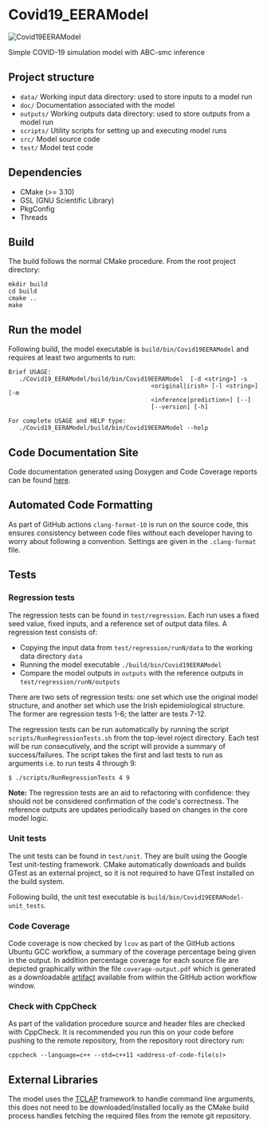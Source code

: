 # Covid19_EERAModel
![Covid19EERAModel](https://github.com/ScottishCovidResponse/Covid19_EERAModel/workflows/Covid19EERAModel/badge.svg?branch=dev)

Simple COVID-19 simulation model with ABC-smc inference

## Project structure
 * `data/` Working input data directory: used to store inputs to a model run
 * `doc/` Documentation associated with the model
 * `outputs/` Working outputs data directory: used to store outputs from a model run
 * `scripts/` Utility scripts for setting up and executing model runs
 * `src/` Model source code
 * `test/` Model test code

## Dependencies
 * CMake (>= 3.10)
 * GSL (GNU Scientific Library)
 * PkgConfig
 * Threads
 
## Build
The build follows the normal CMake procedure. From the root project directory:
```
mkdir build
cd build
cmake ..
make
```

## Run the model
Following build, the model executable is `build/bin/Covid19EERAModel` and requires at least two arguments to run:
```
Brief USAGE: 
   ./Covid19_EERAModel/build/bin/Covid19EERAModel  [-d <string>] -s
                                        <original|irish> [-l <string>] [-m
                                        <inference|prediction>] [--]
                                        [--version] [-h]

For complete USAGE and HELP type: 
   ./Covid19_EERAModel/build/bin/Covid19EERAModel --help
```

## Code Documentation Site

Code documentation generated using Doxygen and Code Coverage reports can be found [here](https://scottishcovidresponse.github.io/Covid19_EERAModel/).

## Automated Code Formatting

As part of GitHub actions `clang-format-10` is run on the source code, this ensures consistency between code files without each developer having to worry
about following a convention. Settings are given in the `.clang-format` file.

## Tests

### Regression tests
The regression tests can be found in `test/regression`. Each run uses a fixed seed value, fixed inputs, and a reference set of output data files. A regression test consists of:

* Copying the input data from `test/regression/runN/data` to the working data directory `data`
* Running the model executable `./build/bin/Covid19EERAModel`
* Compare the model outputs in `outputs` with the reference outputs in `test/regression/runN/outputs`

There are two sets of regression tests: one set which use the original model structure, and another 
set which use the Irish epidemiological structure. The former are regression tests 1-6; the latter
are tests 7-12.

The regression tests can be run automatically by running the script `scripts/RunRegressionTests.sh` 
from the top-level roject directory. Each test will be run consecutively, and the script will provide
a summary of success/failures. The script takes the first and last tests to run as arguments i.e.
to run tests 4 through 9:
```
$ ./scripts/RunRegressionTests 4 9
```

**Note:** The regression tests are an aid to refactoring with confidence: they should not be considered
confirmation of the code's correctness. The reference outputs are updates periodically based on 
changes in the core model logic.

### Unit tests
The unit tests can be found in `test/unit`. They are built using the Google Test unit-testing framework. CMake automatically downloads and builds GTest as an external project, so it is not required to have GTest installed on the build system.

Following build, the unit test executable is `build/bin/Covid19EERAModel-unit_tests`.

### Code Coverage
Code coverage is now checked by `lcov` as part of the GitHub actions Ubuntu GCC workflow, a summary of the coverage percentage being given in the output. In addition percentage coverage for each source file are depicted graphically within the file `coverage-output.pdf` which is generated as a downloadable [artifact](https://help.github.com/en/actions/configuring-and-managing-workflows/persisting-workflow-data-using-artifacts) available from within the GitHub action workflow window.

### Check with CppCheck

As part of the validation procedure source and header files are checked with CppCheck. It is recommended you run this on your code before
pushing to the remote repository, from the repository root directory run:

`cppcheck --language=c++ --std=c++11 <address-of-code-file(s)>`


## External Libraries

The model uses the [TCLAP](http://tclap.sourceforge.net/) framework to handle command line arguments, this does not need to be downloaded/installed locally as the CMake build process handles fetching the required files from the remote git repository.